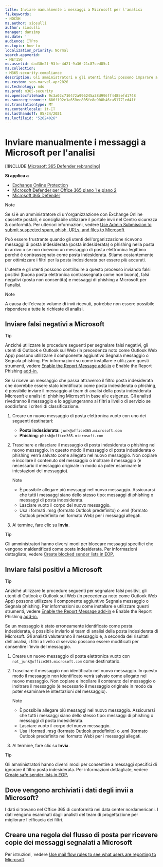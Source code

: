 ```yaml
---
title: Inviare manualmente i messaggi a Microsoft per l'analisi
f1.keywords:
- NOCSH
ms.author: siosulli
author: siosulli
manager: dansimp
ms.date: ''
audience: ITPro
ms.topic: how-to
localization_priority: Normal
search.appverid:
- MET150
ms.assetid: dad30e2f-93fe-4d21-9a36-21c87ced85c1
ms.collection:
- M365-security-compliance
description: Gli amministratori e gli utenti finali possono imparare a inviare messaggi di posta elettronica (posta elettronica buona contrassegnata come posta non buona o non consentita) a Microsoft per l'analisi.
ms.custom: seo-marvel-apr2020
ms.technology: mdo
ms.prod: m365-security
ms.openlocfilehash: 9c3a02c710472a996245a38d996ff4485efd1748
ms.sourcegitcommit: 686f192e1a650ec805fe8e908b46ca51771ed41f
ms.translationtype: MT
ms.contentlocale: it-IT
ms.lasthandoff: 05/24/2021
ms.locfileid: "52624026"
---
```

# <a name="manually-submit-messages-to-microsoft-for-analysis"></a>Inviare manualmente i messaggi a Microsoft per l'analisi

[!INCLUDE [Microsoft 365 Defender rebranding](../includes/microsoft-defender-for-office.md)]

**Si applica a**
- [Exchange Online Protection](exchange-online-protection-overview.md)
- [Microsoft Defender per Office 365 piano 1 e piano 2](defender-for-office-365.md)
- [Microsoft 365 Defender](../defender/microsoft-365-defender.md)

> [!NOTE]
> Se si è un amministratore di un'organizzazione con Exchange Online cassette postali, è consigliabile utilizzare il portale invii nel Centro sicurezza & conformità. Per ulteriori informazioni, vedere [Use Admin Submission to submit suspected spam, phish, URLs, and files to Microsoft](admin-submission.md).

Può essere frustrante quando gli utenti dell'organizzazione ricevono messaggi di posta indesiderata (posta indesiderata) o phishing nella posta in arrivo o se non ricevono un messaggio di posta elettronica legittimo perché è contrassegnato come posta indesiderata. Stiamo costantemente per ottimizzare i filtri per la posta indesiderata per essere più accurati.

L'utente e gli utenti possono contribuire a questo processo inviando falsi positivi (buona posta elettronica contrassegnata come non buona), falsi negativi (posta non consentita) e messaggi di phishing a Microsoft per l'analisi.

> [!NOTE]
> A causa dell'elevato volume di invii ricevuti, potrebbe non essere possibile rispondere a tutte le richieste di analisi.

## <a name="submit-false-negatives-to-microsoft"></a>Inviare falsi negativi a Microsoft

> [!TIP]
> Anziché utilizzare le procedure seguenti per segnalare falsi negativi, gli utenti di Outlook e Outlook sul Web (in precedenza noto come Outlook Web App) possono utilizzare il componente aggiuntivo Segnala messaggio o Segnala phishing. Per informazioni su come installare e utilizzare questi strumenti, vedere [Enable the Report Message add-in](enable-the-report-message-add-in.md) e Enable the Report Phishing [add-in.](enable-the-report-phish-add-in.md)

Se si riceve un messaggio che passa attraverso il filtro posta indesiderata che dovrebbe essere stato identificato come posta indesiderata o phishing, è possibile inviare il messaggio ai team di analisi della posta indesiderata Microsoft e analisi di phishing Microsoft in base alle esigenze. Gli analisti rivedranno il messaggio e lo aggiungeranno ai filtri a livello di servizio se soddisfano i criteri di classificazione.

1. Creare un nuovo messaggio di posta elettronica vuoto con uno dei seguenti destinatari:

   - **Posta indesiderata**: `junk@office365.microsoft.com`
   - **Phishing**: `phish@office365.microsoft.com`

2. Trascinare e rilasciare il messaggio di posta indesiderata o phishing nel nuovo messaggio. In questo modo il messaggio di posta indesiderata o phishing verrà salvato come allegato nel nuovo messaggio. Non copiare e incollare il contenuto del messaggio o inoltrare il messaggio (è necessario il messaggio originale in modo da poter esaminare le intestazioni del messaggio).

   > [!NOTE]
   >
   > - È possibile allegare più messaggi nel nuovo messaggio. Assicurarsi che tutti i messaggi siano dello stesso tipo: messaggi di phishing o messaggi di posta indesiderata.
   > - Lasciare vuoto il corpo del nuovo messaggio.
   > - Usa i formati .msg (formato Outlook predefinito) o .eml (formato Outlook predefinito nel formato Web) per i messaggi allegati.

3. Al termine, fare clic su **Invia**.

> [!TIP]
> Gli amministratori hanno diversi modi per bloccare messaggi specifici che vengono maldentificati come posta indesiderata. Per informazioni dettagliate, vedere [Create blocked sender lists in EOP.](create-block-sender-lists-in-office-365.md)

## <a name="submit-false-positives-to-microsoft"></a>Inviare falsi positivi a Microsoft

> [!TIP]
> Anziché utilizzare le procedure seguenti per segnalare falsi positivi, gli utenti di Outlook e Outlook sul Web (in precedenza noto come Outlook Web App) possono utilizzare il componente aggiuntivo Segnala messaggio o Segnala phishing. Per informazioni su come installare e utilizzare questi strumenti, vedere [Enable the Report Message add-in](enable-the-report-message-add-in.md) e Enable the Report Phishing [add-in.](enable-the-report-phish-add-in.md)

Se un messaggio è stato erroneamente identificato come posta indesiderata, è possibile inviarlo al team di analisi della posta indesiderata di Microsoft. Gli analisti valuteranno il messaggio e, a seconda dei risultati dell'analisi, i filtri a livello di servizio possono essere modificati per consentire l'invio del messaggio.

1. Creare un nuovo messaggio di posta elettronica vuoto con `not_junk@office365.microsoft.com` come destinatario.

2. Trascinare il messaggio non identificato nel nuovo messaggio. In questo modo il messaggio non identificato verrà salvato come allegato nel nuovo messaggio. Non copiare e incollare il contenuto del messaggio o inoltrare il messaggio (è necessario il messaggio originale in modo da poter esaminare le intestazioni del messaggio).

   > [!NOTE]
   >
   > - È possibile allegare più messaggi nel nuovo messaggio. Assicurarsi che tutti i messaggi siano dello stesso tipo: messaggi di phishing o messaggi di posta indesiderata.
   > - Lasciare vuoto il corpo del nuovo messaggio.
   > - Usa i formati .msg (formato Outlook predefinito) o .eml (formato Outlook predefinito nel formato Web) per i messaggi allegati.

3. Al termine, fare clic su **Invia**.

> [!TIP]
> Gli amministratori hanno diversi modi per consentire a messaggi specifici di ignorare il filtro posta indesiderata. Per informazioni dettagliate, vedere [Create safe sender lists in EOP.](create-safe-sender-lists-in-office-365.md)

## <a name="where-is-the-data-from-submissions-to-microsoft-stored"></a>Dove vengono archiviati i dati degli invii a Microsoft?

I dati si trovano nel Office 365 di conformità nei data center nordamericani. I dati vengono esaminati dagli analisti del team di progettazione per migliorare l'efficacia dei filtri.

## <a name="create-a-mail-flow-rule-to-receive-copies-of-messages-that-are-reported-to-microsoft"></a>Creare una regola del flusso di posta per ricevere copie dei messaggi segnalati a Microsoft

Per istruzioni, vedere [Use mail flow rules to see what users are reporting to Microsoft](/exchange/security-and-compliance/mail-flow-rules/use-rules-to-see-what-users-are-reporting-to-microsoft).
